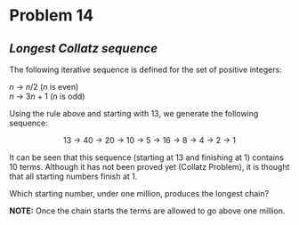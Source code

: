# Problem 14
## _Longest Collatz sequence_

The following iterative sequence is defined for the set of positive integers:

<p>
    <var>n</var> → <var>n</var>/2 (<var>n</var> is even)<br>
    <var>n</var> → 3<var>n</var> + 1 (<var>n</var> is odd)
</p>

Using the rule above and starting with 13, we generate the following sequence:

<p align="center">13 → 40 → 20 → 10 → 5 → 16 → 8 → 4 → 2 → 1</p>

It can be seen that this sequence (starting at 13 and finishing at 1) contains 10 terms. Although it has not been proved yet (Collatz Problem), it is thought that all starting numbers finish at 1.

Which starting number, under one million, produces the longest chain?

**NOTE:** Once the chain starts the terms are allowed to go above one million.
